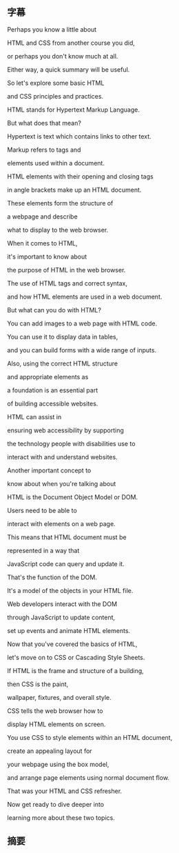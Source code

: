 ## 字幕

Perhaps you know a little about 

HTML and CSS from another course you did, 

or perhaps you don't know much at all. 

Either way, a quick summary will be useful. 

So let's explore some basic HTML 

and CSS principles and practices. 

HTML stands for Hypertext Markup Language. 

But what does that mean? 

Hypertext is text which contains links to other text. 

Markup refers to tags and 

elements used within a document. 

HTML elements with their opening and closing tags 

in angle brackets make up an HTML document. 

These elements form the structure of 

a webpage and describe 

what to display to the web browser. 

When it comes to HTML, 

it's important to know about 

the purpose of HTML in the web browser. 

The use of HTML tags and correct syntax, 

and how HTML elements are used in a web document. 

But what can you do with HTML? 

You can add images to a web page with HTML code. 

You can use it to display data in tables, 

and you can build forms with a wide range of inputs. 

Also, using the correct HTML structure 

and appropriate elements as 

a foundation is an essential part 

of building accessible websites. 

HTML can assist in 

ensuring web accessibility by supporting 

the technology people with disabilities use to 

interact with and understand websites. 

Another important concept to 

know about when you're talking about 

HTML is the Document Object Model or DOM. 

Users need to be able to 

interact with elements on a web page. 

This means that HTML document must be 

represented in a way that 

JavaScript code can query and update it. 

That's the function of the DOM. 

It's a model of the objects in your HTML file. 

Web developers interact with the DOM 

through JavaScript to update content, 

set up events and animate HTML elements. 

Now that you've covered the basics of HTML, 

let's move on to CSS or Cascading Style Sheets. 

If HTML is the frame and structure of a building, 

then CSS is the paint, 

wallpaper, fixtures, and overall style. 

CSS tells the web browser how to 

display HTML elements on screen. 

You use CSS to style elements within an HTML document, 

create an appealing layout for 

your webpage using the box model, 

and arrange page elements using normal document flow. 

That was your HTML and CSS refresher. 

Now get ready to dive deeper into 

learning more about these two topics.

## 摘要
